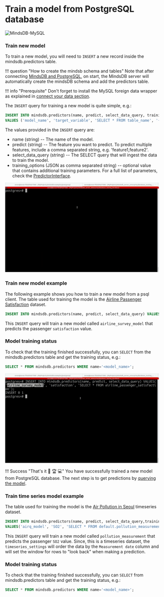 # Train a model from PostgreSQL database

![MindsDB-MySQL](/assets/databases/mdb-postgres.png)

### Train new model

To train a new model, you will need to `INSERT` a new record inside the mindsdb.predictors table.

!!! question "How to create the mindsb schema and tables"
    Note that after connecting [MindsDB and PostgreSQL](/datasources/postgresql/#psql-client), on start, the MindsDB server will automatically create the mindsDB schema and add the predictors table.


!!! info "Prerequisite"
    Don't forget to install the MySQL foreign data wrapper as explained in [connect your data section](/datasources/postgresql/#prerequisite).

The `INSERT` query for training a new model is quite simple, e.g.:

```sql
INSERT INTO mindsdb.predictors(name, predict, select_data_query, training_options)
VALUES ('model_name', 'target_variable', 'SELECT * FROM table_name', '{"additional_training_params:value"}');
```
The values provided in the `INSERT` query are:

* name (string) -- The name of the model.
* predict (string) --  The feature you want to predict. To predict multiple features, include a comma separated string, e.g. 'feature1,feature2'.
* select_data_query (string) -- The SELECT query that will ingest the data to train the model.
* training_options (JSON as comma separated string) -- optional value that contains additional training parameters. For a full list of parameters, check the [PredictorInterface](/PredictorInterface/#learn).

![Train model from psql client](/assets/predictors/postgresql-insert.gif)

### Train new model example

The following example shows you how to train a new model from a psql client. The table used for training the model is the [Airline Passenger Satisfaction](https://www.kaggle.com/teejmahal20/airline-passenger-satisfaction) dataset.

```sql
INSERT INTO mindsdb.predictors(name, predict, select_data_query) VALUES('airline_survey_model', 'satisfaction', 'SELECT * FROM airline_passenger_satisfaction');
```
This `INSERT` query will train a new model called `airline_survey_model` that predicts the passenger `satisfaction` value.

### Model training status

To check that the training finished successfully, you can `SELECT` from the mindsdb.predictors table and get the training status, e.g.:

```sql
SELECT * FROM mindsdb.predictors WHERE name='<model_name>';
```

![Training model status](/assets/predictors/postgresql-status.gif)

!!! Success "That's it :tada: :trophy:  :computer:"
    You have successfully trained a new model from  PostgreSQL database. The next step is to get predictions by [querying the model](/model/query/postgresql/).


### Train time series model example


The table used for training the model is the [Air Pollution in Seoul](https://www.kaggle.com/bappekim/air-pollution-in-seoul) timeseries dataset.

 ```sql
 INSERT INTO mindsdb.predictors(name, predict, select_data_query,training_options)
 VALUES('airq_model', 'SO2', 'SELECT * FROM default.pollution_measurement', '{"timeseries_settings":{"order_by": ["Measurement date"], "window":20}}');
 ```

 This `INSERT` query will train a new model called `pollution_measurement` that predicts the passenger `SO2` value.
 Since, this is a timeseries dataset, the `timeseries_settings` will order the data by the `Measurement date` column and will set the window for rows to "look back" when making a prediction.

 ### Model training status

 To check that the training finished successfully, you can `SELECT` from mindsdb.predictors table and get the training status, e.g.:

 ```sql
 SELECT * FROM mindsdb.predictors WHERE name='<model_name>';
 ```




